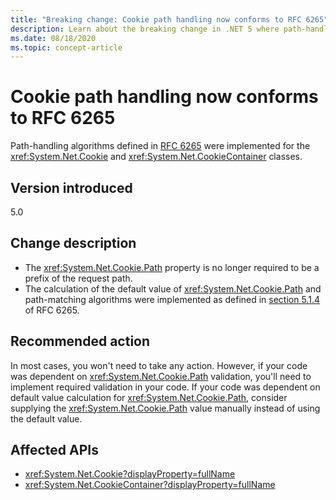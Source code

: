 ```yaml
---
title: "Breaking change: Cookie path handling now conforms to RFC 6265"
description: Learn about the breaking change in .NET 5 where path-handling algorithms defined in RFC 6265 were implemented for the Cookie and CookieContainer classes.
ms.date: 08/18/2020
ms.topic: concept-article
---
```

# Cookie path handling now conforms to RFC 6265

Path-handling algorithms defined in [RFC 6265](https://tools.ietf.org/html/rfc6265) were implemented for the <xref:System.Net.Cookie> and <xref:System.Net.CookieContainer> classes.

## Version introduced

5.0

## Change description

- The <xref:System.Net.Cookie.Path> property is no longer required to be a prefix of the request path.
- The calculation of the default value of <xref:System.Net.Cookie.Path> and path-matching algorithms were implemented as defined in [section 5.1.4](https://tools.ietf.org/html/rfc6265#section-5.1.4) of RFC 6265.

## Recommended action

In most cases, you won't need to take any action. However, if your code was dependent on <xref:System.Net.Cookie.Path> validation, you'll need to implement required validation in your code. If your code was dependent on default value calculation for <xref:System.Net.Cookie.Path>, consider supplying the <xref:System.Net.Cookie.Path> value manually instead of using the default value.

## Affected APIs

- <xref:System.Net.Cookie?displayProperty=fullName>
- <xref:System.Net.CookieContainer?displayProperty=fullName>

<!--

### Affected APIs

- `T:System.Net.Cookie`
- `T:System.Net.CookieContainer`

### Category

Networking

-->
